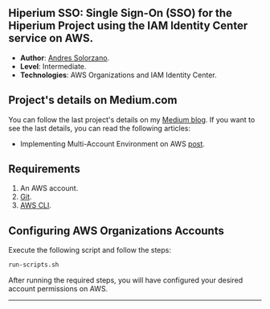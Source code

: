 ## Hiperium SSO: Single Sign-On (SSO) for the Hiperium Project using the IAM Identity Center service on AWS.

- **Author**: [Andres Solorzano](https://www.linkedin.com/in/aosolorzano/).
- **Level**: Intermediate.
- **Technologies**: AWS Organizations and IAM Identity Center.

## Project's details on Medium.com
You can follow the last project's details on my [Medium blog](https://aosolorzano.medium.com). If you want to see the last details, you can read the following articles:
- Implementing Multi-Account Environment on AWS [post](https://aosolorzano.medium.com/implementing-a-multi-account-environment-with-aws-organizations-and-the-iam-identity-center-d1cdb40bdf4d).

## Requirements
1. An AWS account.
2. [Git](https://git-scm.com/downloads).
3. [AWS CLI](https://docs.aws.amazon.com/cli/latest/userguide/getting-started-install.html).

## Configuring AWS Organizations Accounts
Execute the following script and follow the steps:
```bash
run-scripts.sh
```
After running the required steps, you will have configured your desired account permissions on AWS.

---
